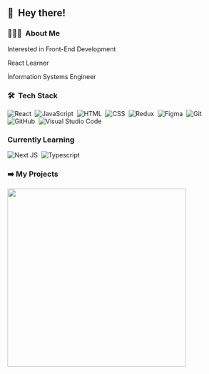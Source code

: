 
## 👋 &nbsp;Hey there!

### 👨🏻‍💻 &nbsp;About Me

<p>Interested in Front-End Development</p>
<p>React Learner</p>
<p>İnformation Systems Engineer</p>




### 🛠 &nbsp;Tech Stack

![React](https://img.shields.io/badge/-React-05122A?style=flat&logo=react)&nbsp;
![JavaScript](https://img.shields.io/badge/-JavaScript-05122A?style=flat&logo=javascript)&nbsp;
![HTML](https://img.shields.io/badge/-HTML-05122A?style=flat&logo=HTML5)&nbsp;
![CSS](https://img.shields.io/badge/-CSS-05122A?style=flat&logo=CSS3&logoColor=1572B6)&nbsp;
![Redux](https://img.shields.io/badge/-Redux-05122A?style=flat&logo=redux)&nbsp;
![Figma](https://img.shields.io/badge/-Figma-05122A?style=flat&logo=figma&logoColor=1572B6)&nbsp;
![Git](https://img.shields.io/badge/-Git-05122A?style=flat&logo=git)&nbsp;
![GitHub](https://img.shields.io/badge/-GitHub-05122A?style=flat&logo=github)&nbsp;
![Visual Studio Code](https://img.shields.io/badge/-Visual%20Studio%20Code-05122A?style=flat&logo=visual-studio-code&logoColor=007ACC)&nbsp;

### Currently Learning
![Next JS](https://img.shields.io/badge/-Next-05122A?style=flat&logo=next.js)&nbsp;
![Typescript](https://img.shields.io/badge/-Typescript-05122A?style=flat&logo=typescript&logoColor=1572B6)&nbsp;

### ➡️ My Projects
<p align="left">
  
   <!-- PROJECTS-FIRST-ROW -->
 
  <a href="https://github.com/Alperenyilan/FoodOrderingNew.git" target="blank">
    <img width="400" align="" src="https://github.com/Alperenyilan/FoodOrderingNew.git" />
  </a>
  <a href="https://github.com/Alperenyilan/AdminDashboardwithChartJS.git" target="blank">
   
  </a>
  
</p>

<!-- PROJECTS-END -->

